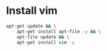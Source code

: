 # Install vim

```bash
apt-get update && \
    apt-get install apt-file -y && \
    apt-file update && \
    apt-get install vim -y
```